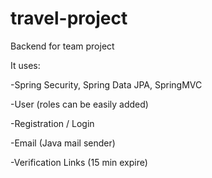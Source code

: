 # travel-project
Backend for team project

It uses:

-Spring Security, Spring Data JPA, SpringMVC

-User (roles can be easily added)

-Registration / Login

-Email (Java mail sender)

-Verification Links (15 min expire)
